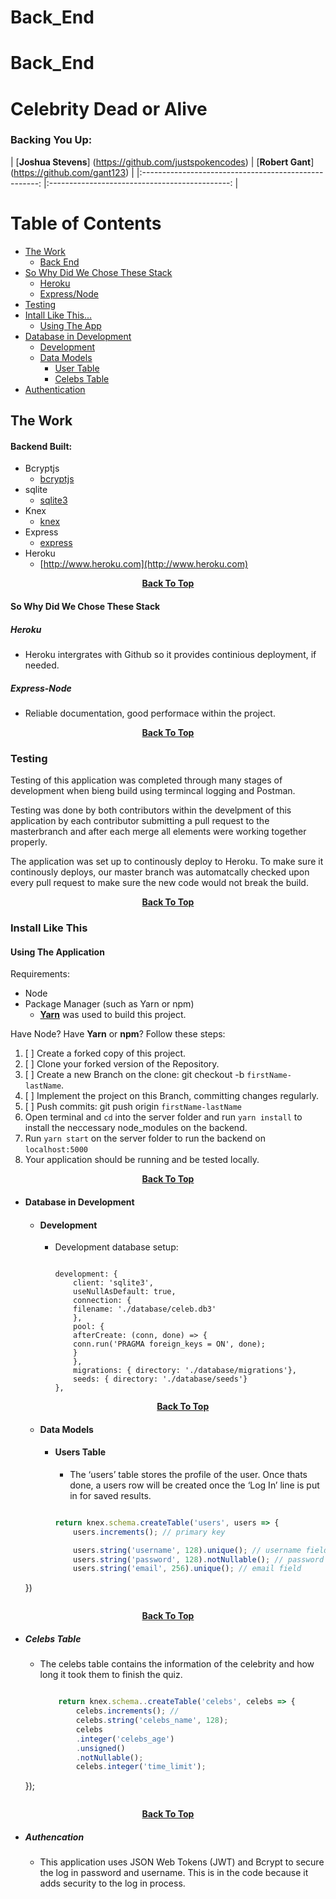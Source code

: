# Back_End
# Back_End

# Celebrity Dead or Alive 

### Backing You Up: 

| [**Joshua Stevens**] (https://github.com/justspokencodes) | [**Robert Gant**] 
(https://github.com/gant123) |
|:----------------------------------------------------:	|:---------------------------------------------:	|

# Table of Contents 
- [The Work](#the-work)
    - [Back End](#backend-built)
- [So Why Did We Chose These Stack](#so-why-stack)
    - [Heroku](#heroku)
    - [Express/Node](#express-node)
- [Testing](#testing)
- [Intall Like This...](#install-like-this)
    - [Using The App](#using-the-app)
- [Database in Development](#database)
    - [Development](#development)
    - [Data Models](#data-models)
        - [User Table](#user-table)
        - [Celebs Table](#celeb-table)
- [Authentication](#authentication)

## The Work

#### Backend Built: 

- Bcryptjs 
    - [bcryptjs](https://www.npmjs.com/package/bcryptjs)
- sqlite 
    - [sqlite3](https://www.npmjs.com/package/sqlite3)
- Knex
    - [knex](https://github.com/tgriesser/knex)
- Express
    - [express](https://expressjs.com/en/starter/installing.html)
- Heroku
    - [http://www.heroku.com](http://www.heroku.com)

<p align="center"><a href="#table-of-contents"><strong>Back To Top</strong></a></p> 

#### So Why Did We Chose These Stack 

##### Heroku 
- Heroku intergrates with Github so it provides continious deployment, if needed.

##### Express-Node 
- Reliable documentation, good performace within the project.

<p align="center"><a href="#table-of-contents"><strong>Back To Top</strong></a></p>

### Testing 

Testing of this application was completed through many stages of development when bieng build using termincal logging and Postman.

Testing was done by both contributors within  the develpment of this application by each contributor submitting a pull request to the masterbranch and after each merge all elements were working together properly.

The application was set up to continously deploy to Heroku. To make sure it continously deploys, our master branch was automatcally checked upon every pull request to make sure the new code would not break the build.

<p align="center"><a href="#table-of-contents"><strong>Back To Top</strong></a></p>

### Install Like This 

#### Using The Application 

Requirements: 
- Node 
- Package Manager (such as Yarn or npm)
    - [**Yarn**](https://yarnpkg.com/en/) was used to build this project.

Have Node? Have **Yarn** or **npm**? 
Follow these steps: 

1. [ ] Create a forked copy of this project.
2. [ ] Clone your forked version of the Repository.
3. [ ] Create a new Branch on the clone: git checkout -b `firstName-lastName`.
4. [ ] Implement the project on this Branch, committing changes regularly.
5. [ ] Push commits: git push origin `firstName-lastName`
6. Open terminal and `cd` into the server folder and run `yarn install` to install the neccessary node_modules on the backend.
7. Run `yarn start` on the server folder to run the backend on `localhost:5000`
8. Your application should be running and be tested locally.

<p align="center"><a href="#table-of-contents"><strong>Back To Top</strong></a></p>

* #### Database in Development

    - #### Development 
        - Development database setup:
            ```

            development: {
                client: 'sqlite3',
                useNullAsDefault: true,
                connection: {
                filename: './database/celeb.db3'
                },
                pool: {
                afterCreate: (conn, done) => {
                conn.run('PRAGMA foreign_keys = ON', done);
                }
                },
                migrations: { directory: './database/migrations'},
                seeds: { directory: './database/seeds'}
            }, 
            ```
        <p align="center"><a href="#table-of-contents"><strong>Back To Top</strong></a></p>

    - #### Data Models

        - #### Users Table 
            * The ‘users’ table stores the profile of the user. Once thats done, a users row will be created once the ‘Log In’ line is put in for saved results.

            ```js

            return knex.schema.createTable('users', users => {
                users.increments(); // primary key 

                users.string('username', 128).unique(); // username field
                users.string('password', 128).notNullable(); // password field
                users.string('email', 256).unique(); // email field 
    })
    ```
<p align="center"><a href="#table-of-contents"><strong>Back To Top</strong></a></p>

- ##### Celebs Table 

    * The celebs table contains the information of the celebrity and how long it took them to finish the quiz.

        ```js

            return knex.schema..createTable('celebs', celebs => {
                celebs.increments(); // 
                celebs.string('celebs_name', 128);
                celebs
                .integer('celebs_age')
                .unsigned()
                .notNullable();
                celebs.integer('time_limit');

    });
    ```
<p align="center"><a href="#table-of-contents"><strong>Back To Top</strong></a></p>

- ##### Authencation 
    * This application uses JSON Web Tokens (JWT) and Bcrypt to secure the log in password and username. This is in the code because it adds security to the log in process. 